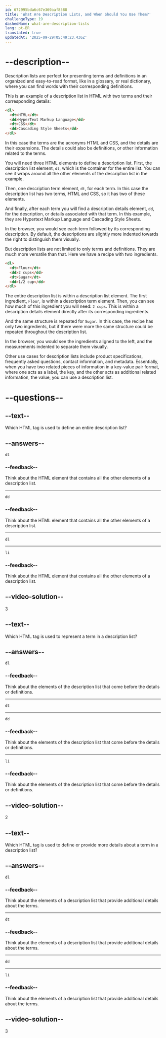 ```yaml
---
id: 672995bda6c67e369aaf8588
title: 'What Are Description Lists, and When Should You Use Them?'
challengeType: 19
dashedName: what-are-description-lists
lang: pt-BR
translated: true
updatedAt: '2025-09-29T05:49:23.436Z'
---
```


# --description--

Description lists are perfect for presenting terms and definitions in an organized and easy-to-read format, like in a glossary, or real dictionary, where you can find words with their corresponding definitions.

This is an example of a description list in HTML with two terms and their corresponding details:

```html
<dl>
  <dt>HTML</dt>
  <dd>HyperText Markup Language</dd>
  <dt>CSS</dt>
  <dd>Cascading Style Sheets</dd>
</dl>
```

In this case the terms are the acronyms HTML and CSS, and the details are their expansions. The details could also be definitions, or other information related to the terms.

You will need three HTML elements to define a description list. First, the description list element, `dl`, which is the container for the entire list. You can see it wraps around all the other elements of the description list in the example.

Then, one description term element, `dt`,  for each term. In this case the description list has two terms, HTML and CSS, so it has two of these elements.

And finally, after each term you will find a description details element, `dd`, for the description, or details associated with that term. In this example, they are Hypertext Markup Language and Cascading Style Sheets.

In the browser, you would see each term followed by its corresponding description. By default, the descriptions are slightly more indented towards the right to distinguish them visually.

But description lists are not limited to only terms and definitions. They are much more versatile than that. Here we have a recipe with two ingredients.

```html
<dl>
  <dt>Flour</dt>
  <dd>2 cups</dd>
  <dt>Sugar</dt>
  <dd>1/2 cup</dd>
</dl>
```

The entire description list is within a description list element. The first ingredient, `Flour`, is within a description term element. Then, you can see how much of this ingredient you will need: `2 cups`. This is within a description details element directly after its corresponding ingredients.

And the same structure is repeated for `Sugar`. In this case, the recipe has only two ingredients, but if there were more the same structure could be repeated throughout the description list.

In the browser, you would see the ingredients aligned to the left, and the measurements indented to separate them visually.

Other use cases for description lists include product specifications, frequently asked questions, contact information, and metadata. Essentially, when you have two related pieces of information in a key-value pair format, where one acts as a label, the key, and the other acts as additional related information, the value, you can use a description list.

# --questions--

## --text--

Which HTML tag is used to define an entire description list?

## --answers--

`dt`

### --feedback--

Think about the HTML element that contains all the other elements of a description list.

---

`dd`

### --feedback--

Think about the HTML element that contains all the other elements of a description list.

---

`dl`

---

`li`

### --feedback--

Think about the HTML element that contains all the other elements of a description list.

## --video-solution--

3

## --text--

Which HTML tag is used to represent a term in a description list?

## --answers--

`dl`

### --feedback--

Think about the elements of the description list that come before the details or definitions.

---

`dt`

---

`dd`

### --feedback--

Think about the elements of the description list that come before the details or definitions.

---

`li`

### --feedback--

Think about the elements of the description list that come before the details or definitions.

## --video-solution--

2

## --text--

Which HTML tag is used to define or provide more details about a term in a description list?

## --answers--

`dl`

### --feedback--

Think about the elements of a description list that provide additional details about the terms.

---

`dt`

### --feedback--

Think about the elements of a description list that provide additional details about the terms.

---

`dd`

---

`li`

### --feedback--

Think about the elements of a description list that provide additional details about the terms.

## --video-solution--

3
